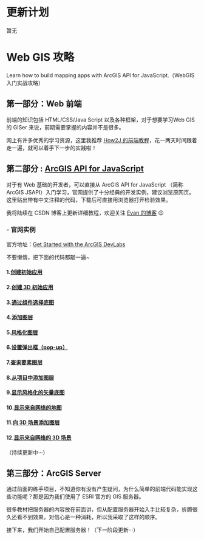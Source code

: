 # 更新计划

暂无

# Web GIS 攻略
Learn how to build mapping apps with ArcGIS API for JavaScript.（WebGIS 入门实战攻略）

## 第一部分：Web 前端
前端的知识包括 HTML/CSS/Java Script 以及各种框架，对于想要学习Web GIS 的 GISer 来说，前期需要掌握的内容并不是很多。

网上有许多优秀的学习资源，这里我推荐 [How2J 的前端教程](http://how2j.cn?p=50613)，花一两天时间跟着走一遍，就可以着手下一步的实践啦！
## 第二部分 : [ArcGIS API for JavaScript](https://github.com/Antabot/LearnWebGIS/tree/master/Sample%20Code/ArcGIS%20API%20for%20JavaScript)

对于有 Web 基础的开发者，可以直接从 ArcGIS API for JavaScript （简称ArcGIS JSAPI）入门学习，官网提供了十分经典的开发实例，建议浏览原网页。这里贴出带有中文注释的代码，下载后可直接用浏览器打开检验效果。

我将陆续在 CSDN 博客上更新详细教程，欢迎关注 [Evan 的博客](https://blog.csdn.net/Neuf_Soleil) :wink:

### - 官网实例

官方地址：[Get Started with the ArcGIS DevLabs](https://developers.arcgis.com/labs/?product=JavaScript&topic=any)

不要懒惰，把下面的代码都敲一遍~

#### 1.[创建初始应用](https://github.com/Antabot/LearnWebGIS/blob/master/Sample%20Code/ArcGIS%20API%20for%20JavaScript/Sample1_create%20a%20starter%20app.html)
#### 2.[创建 3D 初始应用](https://github.com/Antabot/LearnWebGIS/blob/master/Sample%20Code/ArcGIS%20API%20for%20JavaScript/Sample2_create%20a%203D%20starter%20app.html)
#### 3.[通过组件选择底图](https://github.com/Antabot/LearnWebGIS/blob/master/Sample%20Code/ArcGIS%20API%20for%20JavaScript/Sample3_select%20a%20base%20map.html)
#### 4.[添加图层](https://github.com/Antabot/LearnWebGIS/blob/master/Sample%20Code/ArcGIS%20API%20for%20JavaScript/Sample4_add%20layers%20to%20a%20map.html)
#### 5.[风格化图层](https://github.com/Antabot/LearnWebGIS/blob/master/Sample%20Code/ArcGIS%20API%20for%20JavaScript/Sample5_style%20feature%20layers.html)
#### 6.[设置弹出框（pop-up）](https://github.com/Antabot/LearnWebGIS/blob/master/Sample%20Code/ArcGIS%20API%20for%20JavaScript/Sample6_configure%20pop-ups.html)
#### 7.[查询要素图层](https://github.com/Antabot/LearnWebGIS/blob/master/Sample%20Code/ArcGIS%20API%20for%20JavaScript/Sample7_query%20a%20feature%20layer.html)
#### 8.[从项目中添加图层](https://github.com/Antabot/LearnWebGIS/blob/master/Sample%20Code/ArcGIS%20API%20for%20JavaScript/Sample8_add%20a%20layer%20from%20an%20item.html)
#### 9.[显示风格化的矢量底图](https://github.com/Antabot/LearnWebGIS/blob/master/Sample%20Code/ArcGIS%20API%20for%20JavaScript/Sample9_display%20a%20styled%20vector%20basemap.html)
#### 10.[显示来自网络的地图](https://github.com/Antabot/LearnWebGIS/blob/master/Sample%20Code/ArcGIS%20API%20for%20JavaScript/Sample10_display%20a%20web%20map.html)
#### 11.[向 3D 场景添加图层](https://github.com/Antabot/LearnWebGIS/blob/master/Sample%20Code/ArcGIS%20API%20for%20JavaScript/Sample11_add%20layers%20to%20a%203D%20scene.html)
#### 12.[显示来自网络的 3D 场景](https://github.com/Antabot/LearnWebGIS/blob/master/Sample%20Code/ArcGIS%20API%20for%20JavaScript/Sample12_Display%20a%20web%20scene.html)

（持续更新中···）

## 第三部分：ArcGIS Server

通过前面的练手项目，不知道你有没有产生疑问，为什么简单的前端代码能实现这些功能呢？那是因为我们使用了 ESRI 官方的 GIS 服务器。

很多教材把服务器的内容放在前面讲，但从配置服务器开始入手比较复杂，折腾很久还看不到效果，对信心是一种消耗，所以我采取了这样的顺序。

接下来，我们开始自己配置服务器！（下一阶段更新···）
